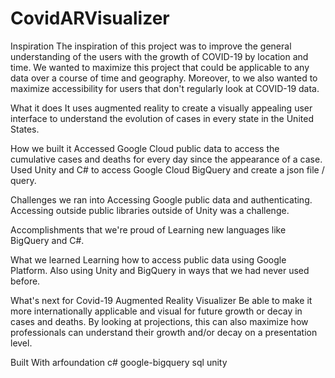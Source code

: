 # CovidARVisualizer

Inspiration
The inspiration of this project was to improve the general understanding of the users with the growth of COVID-19 by location and time. We wanted to maximize this project that could be applicable to any data over a course of time and geography. Moreover, to we also wanted to maximize accessibility for users that don't regularly look at COVID-19 data.

What it does
It uses augmented reality to create a visually appealing user interface to understand the evolution of cases in every state in the United States.

How we built it
Accessed Google Cloud public data to access the cumulative cases and deaths for every day since the appearance of a case. Used Unity and C# to access Google Cloud BigQuery and create a json file / query.

Challenges we ran into
Accessing Google public data and authenticating. Accessing outside public libraries outside of Unity was a challenge.

Accomplishments that we're proud of
Learning new languages like BigQuery and C#.

What we learned
Learning how to access public data using Google Platform. Also using Unity and BigQuery in ways that we had never used before.

What's next for Covid-19 Augmented Reality Visualizer
Be able to make it more internationally applicable and visual for future growth or decay in cases and deaths. By looking at projections, this can also maximize how professionals can understand their growth and/or decay on a presentation level.

Built With
arfoundation
c#
google-bigquery
sql
unity

